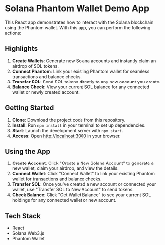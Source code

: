 # Solana Phantom Wallet Demo App

This React app demonstrates how to interact with the Solana blockchain using the Phantom wallet. With this app, you can perform the following actions:

## Highlights

1. **Create Wallets**: Generate new Solana accounts and instantly claim an airdrop of SOL tokens.
2. **Connect Phantom**: Link your existing Phantom wallet for seamless transactions and balance checks.
3. **Transfer SOL**: Send SOL tokens directly to any new account you create.
4. **Balance Check**: View your current SOL balance for any connected wallet or newly created account.

## Getting Started

1. **Clone**: Download the project code from this repository.
2. **Install**: Run `npm install` in your terminal to set up dependencies.
3. **Start**: Launch the development server with `npm start`.
4. **Access**: Open [http://localhost:3000](http://localhost:3000) in your browser.

## Using the App

1. **Create Account**: Click "Create a New Solana Account" to generate a new wallet, claim your airdrop, and view the details.
2. **Connect Wallet**: Click "Connect Wallet" to link your existing Phantom wallet for transactions and balance checks.
3. **Transfer SOL**: Once you've created a new account or connected your wallet, use "Transfer SOL to New Account" to send tokens.
4. **Check Balance**: Click "Get Wallet Balance" to see your current SOL holdings for any connected wallet or new account.

## Tech Stack

- React
- Solana Web3.js
- Phantom Wallet

